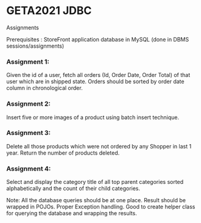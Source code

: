 # GETA2021 JDBC  
Assignments


Prerequisites : StoreFront application database in MySQL (done in DBMS sessions/assignments)


### Assignment 1:
Given the id of a user, fetch all orders (Id, Order Date, Order Total) of that user which are in shipped state. Orders should be sorted by order date column in chronological order.

### Assignment 2:
Insert five or more images of a product using batch insert technique.

### Assignment 3:
Delete all those products which were not ordered by any Shopper in last 1 year. Return the number of products deleted.

### Assignment 4:
Select and display the category title of all top parent categories sorted alphabetically and the count of their child categories.



Note:
All the database queries should be at one place. 
Result should be wrapped in POJOs.
Proper Exception handling.
Good to create helper class for querying the database and wrapping the results.




